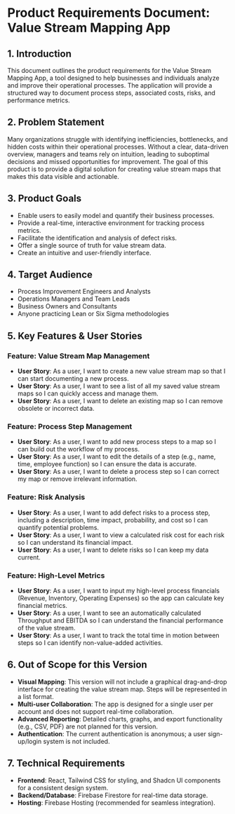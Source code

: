 # Product Requirements Document: Value Stream Mapping App

## 1. Introduction
This document outlines the product requirements for the Value Stream Mapping App, a tool designed to help businesses and individuals analyze and improve their operational processes. The application will provide a structured way to document process steps, associated costs, risks, and performance metrics.

## 2. Problem Statement
Many organizations struggle with identifying inefficiencies, bottlenecks, and hidden costs within their operational processes. Without a clear, data-driven overview, managers and teams rely on intuition, leading to suboptimal decisions and missed opportunities for improvement. The goal of this product is to provide a digital solution for creating value stream maps that makes this data visible and actionable.

## 3. Product Goals
-   Enable users to easily model and quantify their business processes.
-   Provide a real-time, interactive environment for tracking process metrics.
-   Facilitate the identification and analysis of defect risks.
-   Offer a single source of truth for value stream data.
-   Create an intuitive and user-friendly interface.

## 4. Target Audience
-   Process Improvement Engineers and Analysts
-   Operations Managers and Team Leads
-   Business Owners and Consultants
-   Anyone practicing Lean or Six Sigma methodologies

## 5. Key Features & User Stories

### Feature: Value Stream Map Management
-   **User Story**: As a user, I want to create a new value stream map so that I can start documenting a new process.
-   **User Story**: As a user, I want to see a list of all my saved value stream maps so I can quickly access and manage them.
-   **User Story**: As a user, I want to delete an existing map so I can remove obsolete or incorrect data.

### Feature: Process Step Management
-   **User Story**: As a user, I want to add new process steps to a map so I can build out the workflow of my process.
-   **User Story**: As a user, I want to edit the details of a step (e.g., name, time, employee function) so I can ensure the data is accurate.
-   **User Story**: As a user, I want to delete a process step so I can correct my map or remove irrelevant information.

### Feature: Risk Analysis
-   **User Story**: As a user, I want to add defect risks to a process step, including a description, time impact, probability, and cost so I can quantify potential problems.
-   **User Story**: As a user, I want to view a calculated risk cost for each risk so I can understand its financial impact.
-   **User Story**: As a user, I want to delete risks so I can keep my data current.

### Feature: High-Level Metrics
-   **User Story**: As a user, I want to input my high-level process financials (Revenue, Inventory, Operating Expenses) so the app can calculate key financial metrics.
-   **User Story**: As a user, I want to see an automatically calculated Throughput and EBITDA so I can understand the financial performance of the value stream.
-   **User Story**: As a user, I want to track the total time in motion between steps so I can identify non-value-added activities.

## 6. Out of Scope for this Version
-   **Visual Mapping**: This version will not include a graphical drag-and-drop interface for creating the value stream map. Steps will be represented in a list format.
-   **Multi-user Collaboration**: The app is designed for a single user per account and does not support real-time collaboration.
-   **Advanced Reporting**: Detailed charts, graphs, and export functionality (e.g., CSV, PDF) are not planned for this version.
-   **Authentication**: The current authentication is anonymous; a user sign-up/login system is not included.

## 7. Technical Requirements
-   **Frontend**: React, Tailwind CSS for styling, and Shadcn UI components for a consistent design system.
-   **Backend/Database**: Firebase Firestore for real-time data storage.
-   **Hosting**: Firebase Hosting (recommended for seamless integration).
